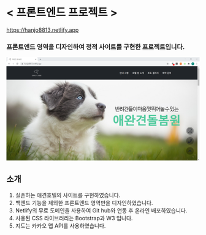 # < 프론트엔드 프로젝트 >

https://hanjo8813.netlify.app
### 프론트엔드 영역을 디자인하여 정적 사이트를 구현한 프로젝트입니다.

<img src="./assets/img/gh_main.png">

## 소개

1. 실존하는 애견호텔의 사이트를 구현하였습니다.
2. 백엔드 기능을 제외한 프론트엔드 영역만을 디자인하였습니다.
3. Netlify의 무료 도메인을 사용하여 Git hub와 연동 후 온라인 배포하였습니다.
4. 사용된 CSS 라이브러리는 Bootstrap과 W3 입니다.
5. 지도는 카카오 맵 API를 사용하였습니다.
